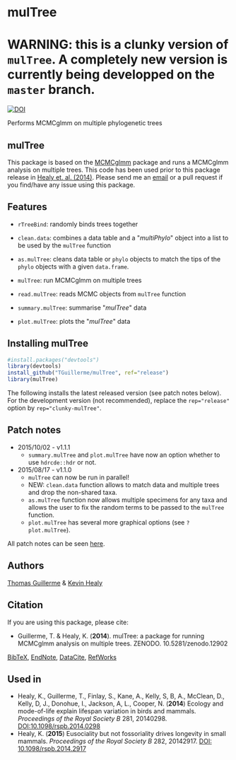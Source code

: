 mulTree
=======

# WARNING: this is a clunky version of `mulTree`. A completely new version is currently being developped on the `master` branch.

[![DOI](https://zenodo.org/badge/7411/TGuillerme/mulTree.png)](http://dx.doi.org/10.5281/zenodo.12902)

Performs MCMCglmm on multiple phylogenetic trees

mulTree
-------
This package is based on the [MCMCglmm](http://cran.r-project.org/web/packages/MCMCglmm/index.html) package
and runs a MCMCglmm analysis on multiple trees.
This code has been used prior to this package release in [Healy et. al. (2014)](http://rspb.royalsocietypublishing.org/content/281/1784/20140298.full.pdf?ijkey=gPt28ElSAYBvRhZ&keytype=ref).
Please send me an [email](mailto:guillert@tcd.ie) or a pull request if you find/have any issue using this package.

Features
--------
* `rTreeBind`: randomly binds trees together

* `clean.data`: combines a data table and a "*multiPhylo*" object into a list to be used by the `mulTree` function

* `as.mulTree`: cleans data table or `phylo` objects to match the tips of the `phylo` objects with a given `data.frame`.

* `mulTree`: run MCMCglmm on multiple trees

* `read.mulTree`: reads MCMC objects from `mulTree` function

* `summary.mulTree`: summarise "*mulTree*" data

* `plot.mulTree`: plots the "*mulTree*" data

Installing mulTree 
------------------
```r
#install.packages("devtools")
library(devtools)
install_github("TGuillerme/mulTree", ref="release")
library(mulTree)
```
The following installs the latest released version (see patch notes below). For the development version (not recommended), replace the `rep="release"` option by `rep="clunky-mulTree"`.


Patch notes
----
* 2015/10/02 - v1.1.1
  * `summary.mulTree` and `plot.mulTree` have now an option whether to use `hdrcde::hdr` or not.
* 2015/08/17 - v1.1.0
  * `mulTree` can now be run in parallel!
  * NEW: `clean.data` function allows to match data and multiple trees and drop the non-shared taxa.
  * `as.mulTree` function now allows multiple specimens for any taxa and allows the user to fix the random terms to be passed to the `mulTree` function.
  * `plot.mulTree` has several more graphical options (see `?plot.mulTree`).

All patch notes can be seen [here](https://github.com/TGuillerme/mulTree/blob/master/patch_notes.md).

Authors
-------
[Thomas Guillerme](http://tguillerme.github.io) & [Kevin Healy](http://healyke.github.io)


Citation
-------
If you are using this package, please cite:

* Guillerme, T. & Healy, K. (**2014**). mulTree: a package for running MCMCglmm analysis on multiple trees. ZENODO. 10.5281/zenodo.12902

[BibTeX](https://zenodo.org/record/12902/export/hx), [EndNote](https://zenodo.org/record/12902/export/xe), [DataCite](https://zenodo.org/record/12902/export/dcite3), [RefWorks](https://zenodo.org/record/12902/export/xw)


Used in
-------
* Healy, K., Guillerme, T., Finlay, S., Kane, A., Kelly, S, B, A., McClean, D., Kelly, D, J., Donohue, I., Jackson, A, L., Cooper, N. (**2014**) Ecology and mode-of-life explain lifespan variation in birds and mammals. *Proceedings of the Royal Society B* 281, 20140298. [DOI:10.1098/rspb.2014.0298](http://rspb.royalsocietypublishing.org/content/281/1784/20140298?ijkey=1d6acd5357bbd6b611bd0d38b7cacd7a03d83dd1&keytype2=tf_ipsecsha)
* Healy, K. (**2015**) Eusociality but not fossoriality drives longevity in small mammals. *Proceedings of the Royal Society B* 282, 20142917. [DOI: 10.1098/rspb.2014.2917](http://rspb.royalsocietypublishing.org/content/282/1806/20142917)
